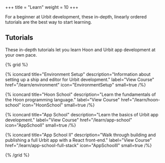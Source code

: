 +++
title = "Learn"
weight = 10
+++

For a beginner at Urbit development, these in-depth, linearly ordered tutorials are the best way to start learning.
## Tutorials

These in-depth tutorials let you learn Hoon and Urbit app development at your
own pace.

{% grid %}

  {% iconcard
    title="Environment Setup"
    description="Information about setting up a ship and editor for Urbit development."
    label="View Course"
    href="/learn/environment"
    icon="EnvironmentSetup"
    small=true
  /%}

  {% iconcard
    title="Hoon School"
    description="Learn the fundamentals of the Hoon programming language."
    label="View Course"
    href="/learn/hoon-school"
    icon="HoonSchool"
    small=true
  /%}

  {% iconcard
    title="App School"
    description="Learn the basics of Urbit app development."
    label="View Course"
    href="/learn/app-school"
    icon="AppSchoolI"
    small=true
  /%}

  {% iconcard
    title="App School II"
    description="Walk through building and publishing a full Urbit app with a React front-end."
    label="View Course"
    href="/learn/app-school-full-stack"
    icon="AppSchoolII"
    small=true
  /%}

{% /grid %}


